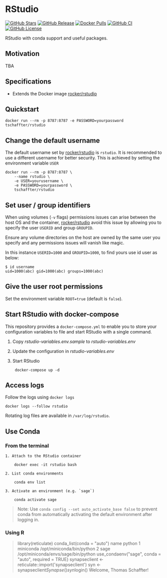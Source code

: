 # RStudio

[![GitHub Stars](https://img.shields.io/github/stars/tschaffter/rstudio.svg?color=94398d&labelColor=555555&logoColor=ffffff&style=for-the-badge&logo=github)](https://github.com/tschaffter/rstudio)
[![GitHub Release](https://img.shields.io/github/release/tschaffter/rstudio.svg?color=94398d&labelColor=555555&logoColor=ffffff&style=for-the-badge&logo=github)](https://github.com/tschaffter/rstudio/releases)
[![Docker Pulls](https://img.shields.io/docker/pulls/tschaffter/rstudio.svg?color=94398d&labelColor=555555&logoColor=ffffff&style=for-the-badge&label=pulls&logo=docker)](https://hub.docker.com/r/tschaffter/rstudio)
[![GitHub CI](https://img.shields.io/github/workflow/status/tschaffter/rstudio/ci.svg?color=94398d&labelColor=555555&logoColor=ffffff&style=for-the-badge&logo=github)](https://github.com/tschaffter/rstudio)
[![GitHub License](https://img.shields.io/github/license/tschaffter/rstudio.svg?color=94398d&labelColor=555555&logoColor=ffffff&style=for-the-badge&logo=github)](https://github.com/tschaffter/rstudio)

RStudio with conda support and useful packages.

## Motivation

TBA

## Specifications

- Extends the Docker image [rocker/rstudio]

## Quickstart

    docker run --rm -p 8787:8787 -e PASSWORD=yourpassword tschaffter/rstudio

## Change the default username

The default username set by [rocker/rstudio] is `rstudio`. It is recommended to
use a different username for better security. This is achieved by setting the
environment variable `USER`

    docker run --rm -p 8787:8787 \
        --name rstudio \
        -e USER=yourusername \
        -e PASSWORD=yourpassword \
        tschaffter/rstudio

## Set user / group identifiers

When using volumes (`-v` flags) permissions issues can arise between the host OS
and the container, [rocker/rstudio] avoid this issue by allowing you to specify
the user `USERID` and group `GROUPID`.

Ensure any volume directories on the host are owned by the same user you specify
and any permissions issues will vanish like magic.

In this instance `USERID=1000` and `GROUPID=1000`, to find yours use id user as
below:

    $ id username
    uid=1000(abc) gid=1000(abc) groups=1000(abc)

## Give the user root permissions

Set the environment variable `ROOT=true` (default is `false`).

## Start RStudio with docker-compose

This repository provides a `docker-compose.yml` to enable you to store your
configuration variables to file and start RStudio with a single command.

1. Copy *rstudio-variables.env.sample* to *rstudio-variables.env*
2. Update the configuration in *rstudio-variables.env*
3. Start RStudio

        docker-compose up -d

## Access logs

Follow the logs using `docker logs`

    docker logs --follow rstudio

Rotating log files are available in `/var/log/rstudio`.

## Use Conda

### From the terminal

    1. Attach to the RStudio container

        docker exec -it rstudio bash

    2. List conda environments

        conda env list

    3. Activate an environment (e.g. `sage`)

        conda activate sage

> Note: Use `conda config --set auto_activate_base false` to prevent conda from
automatically activating the default environment after logging in.

### Using R







> library(reticulate)
> conda_list(conda = "auto")
       name                              python
1 miniconda           /opt/miniconda/bin/python
2      sage /opt/miniconda/envs/sage/bin/python
> use_condaenv("sage", conda = "auto", required = TRUE)
> synapseclient <- reticulate::import('synapseclient')
> syn <- synapseclient$Synapse()
> syn$login()
Welcome, Thomas Schaffter!

<!-- Definitions -->

[rocker/rstudio]: https://hub.docker.com/r/rocker/rstudio